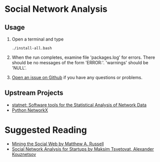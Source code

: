 # Social Network Analysis

## Usage

1. Open a terminal and type

	```
	./install-all.bash
	```
1. When the run completes, examine file 'packages.log' for errors. There should be no messages of the form 'ERROR:'. 'warnings' should be 'NULL'.
1. [Open an issue on Github](https://github.com/znmeb/Computational-Journalism-Publishers-Workbench/issues/new) if you have any questions or problems.

## Upstream Projects
* [statnet: Software tools for the Statistical Analysis of Network Data](http://cran.r-project.org/web/packages/statnet/index.html)
* [Python NetworkX](http://networkx.github.com/)

# Suggested Reading
* [Mining the Social Web by Matthew A. Russell](http://j.mp/14Z4vME)
* [Social Network Analysis for Startups by Maksim Tsvetovat, Alexander Kouznetsov](http://j.mp/Zj7MHh)
